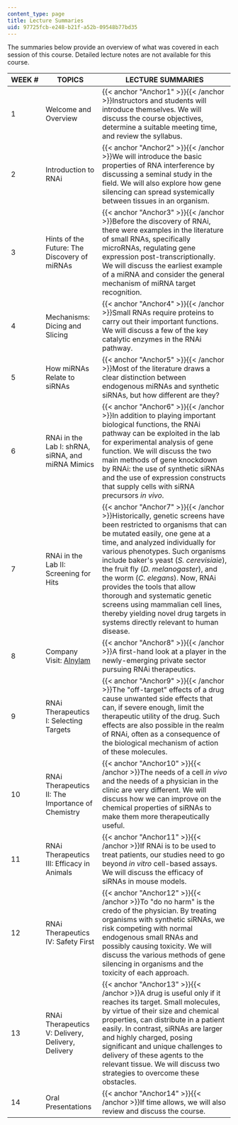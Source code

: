 ```yaml
---
content_type: page
title: Lecture Summaries
uid: 97725fcb-e248-b21f-a52b-09548b77bd35
---
```


The summaries below provide an overview of what was covered in each session of this course. Detailed lecture notes are not available for this course.

| WEEK # | TOPICS | LECTURE SUMMARIES |
| --- | --- | --- |
| 1 | Welcome and Overview | {{< anchor "Anchor1" >}}{{< /anchor >}}Instructors and students will introduce themselves. We will discuss the course objectives, determine a suitable meeting time, and review the syllabus. |
| 2 | Introduction to RNAi | {{< anchor "Anchor2" >}}{{< /anchor >}}We will introduce the basic properties of RNA interference by discussing a seminal study in the field. We will also explore how gene silencing can spread systemically between tissues in an organism. |
| 3 | Hints of the Future: The Discovery of miRNAs | {{< anchor "Anchor3" >}}{{< /anchor >}}Before the discovery of RNAi, there were examples in the literature of small RNAs, specifically microRNAs, regulating gene expression post-transcriptionally. We will discuss the earliest example of a miRNA and consider the general mechanism of miRNA target recognition. |
| 4 | Mechanisms: Dicing and Slicing | {{< anchor "Anchor4" >}}{{< /anchor >}}Small RNAs require proteins to carry out their important functions. We will discuss a few of the key catalytic enzymes in the RNAi pathway. |
| 5 | How miRNAs Relate to siRNAs | {{< anchor "Anchor5" >}}{{< /anchor >}}Most of the literature draws a clear distinction between endogenous miRNAs and synthetic siRNAs, but how different are they? |
| 6 | RNAi in the Lab I: shRNA, siRNA, and miRNA Mimics | {{< anchor "Anchor6" >}}{{< /anchor >}}In addition to playing important biological functions, the RNAi pathway can be exploited in the lab for experimental analysis of gene function. We will discuss the two main methods of gene knockdown by RNAi: the use of synthetic siRNAs and the use of expression constructs that supply cells with siRNA precursors _in vivo_. |
| 7 | RNAi in the Lab II: Screening for Hits | {{< anchor "Anchor7" >}}{{< /anchor >}}Historically, genetic screens have been restricted to organisms that can be mutated easily, one gene at a time, and analyzed individually for various phenotypes. Such organisms include baker's yeast (_S. cerevisiaie_), the fruit fly (_D. melanogaster_), and the worm (_C. elegans_). Now, RNAi provides the tools that allow thorough and systematic genetic screens using mammalian cell lines, thereby yielding novel drug targets in systems directly relevant to human disease. |
| 8 | Company Visit: [Alnylam](http://www.alnylam.com/) | {{< anchor "Anchor8" >}}{{< /anchor >}}A first-hand look at a player in the newly-emerging private sector pursuing RNAi therapeutics. |
| 9 | RNAi Therapeutics I: Selecting Targets | {{< anchor "Anchor9" >}}{{< /anchor >}}The "off-target" effects of a drug cause unwanted side effects that can, if severe enough, limit the therapeutic utility of the drug. Such effects are also possible in the realm of RNAi, often as a consequence of the biological mechanism of action of these molecules. |
| 10 | RNAi Therapeutics II: The Importance of Chemistry | {{< anchor "Anchor10" >}}{{< /anchor >}}The needs of a cell _in vivo_ and the needs of a physician in the clinic are very different. We will discuss how we can improve on the chemical properties of siRNAs to make them more therapeutically useful. |
| 11 | RNAi Therapeutics III: Efficacy in Animals | {{< anchor "Anchor11" >}}{{< /anchor >}}If RNAi is to be used to treat patients, our studies need to go beyond _in vitro_ cell-based assays. We will discuss the efficacy of siRNAs in mouse models. |
| 12 | RNAi Therapeutics IV: Safety First | {{< anchor "Anchor12" >}}{{< /anchor >}}To "do no harm" is the credo of the physician. By treating organisms with synthetic siRNAs, we risk competing with normal endogenous small RNAs and possibly causing toxicity. We will discuss the various methods of gene silencing in organisms and the toxicity of each approach. |
| 13 | RNAi Therapeutics V: Delivery, Delivery, Delivery | {{< anchor "Anchor13" >}}{{< /anchor >}}A drug is useful only if it reaches its target. Small molecules, by virtue of their size and chemical properties, can distribute in a patient easily. In contrast, siRNAs are larger and highly charged, posing significant and unique challenges to delivery of these agents to the relevant tissue. We will discuss two strategies to overcome these obstacles. |
| 14 | Oral Presentations | {{< anchor "Anchor14" >}}{{< /anchor >}}If time allows, we will also review and discuss the course.